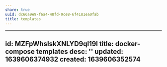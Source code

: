 ```yaml
---
share: true
uuid: dc66a9e9-f6a4-48fd-9ce8-6f4181ea0fab
title: templates
---
```

---
id: MZFpWhsIskXNLYD9ql19l
title: docker-compose templates
desc: ''
updated: 1639606374932
created: 1639606352574
---
